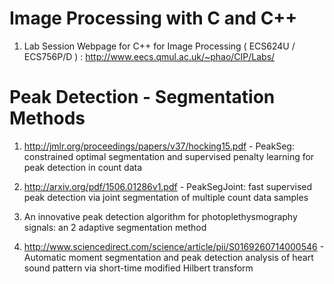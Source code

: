 
# Image Processing with C and C++

1) Lab Session Webpage for C++ for Image Processing ( ECS624U / ECS756P/D ) : http://www.eecs.qmul.ac.uk/~phao/CIP/Labs/


# Peak Detection - Segmentation Methods

1) http://jmlr.org/proceedings/papers/v37/hocking15.pdf - PeakSeg: constrained optimal segmentation and supervised penalty learning
for peak detection in count data

2) http://arxiv.org/pdf/1506.01286v1.pdf - PeakSegJoint: fast supervised peak detection via joint segmentation of multiple count data samples

3) An innovative peak detection algorithm for photoplethysmography signals: an 2 adaptive segmentation method 

4) http://www.sciencedirect.com/science/article/pii/S0169260714000546 - Automatic moment segmentation and peak detection analysis of heart sound pattern via short-time modified Hilbert transform
